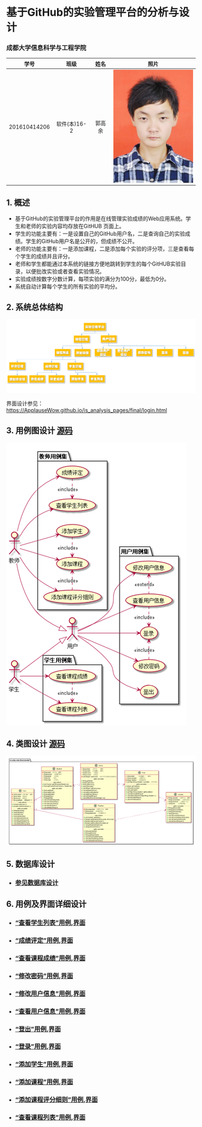 
# 基于GitHub的实验管理平台的分析与设计

### 成都大学信息科学与工程学院

|学号|班级|姓名|照片|
|:-------:|:-------------: | :----------:|:---:|
|201610414206|软件(本)16-2|郭高余|![flow1](../myself.jpg)|

## 1. 概述
- 基于GitHub的实验管理平台的作用是在线管理实验成绩的Web应用系统。学生和老师的实验内容均存放在GitHUB
页面上。
- 学生的功能主要有：一是设置自己的GitHub用户名，二是查询自己的实验成绩。学生的GitHub用户名是公开的，但成绩不公开。
- 老师的功能主要有：一是添加课程，二是添加每个实验的评分项，三是查看每个学生的成绩并且评分。
- 老师和学生都能通过本系统的链接方便地跳转到学生的每个GitHUB实验目录，以便批改实验或者查看实验情况。
- 实验成绩按数字分数计算，每项实验的满分为100分，最低为0分。
- 系统自动计算每个学生的所有实验的平均分。
    
## 2. 系统总体结构
![](./structure.png)

界面设计参见：https://ApplauseWow.github.io/is_analysis_pages/final/login.html
    
## 3. 用例图设计 [源码](src/sysCase.puml)
![](./sysCase.png)

## 4. 类图设计 [源码](src/class.puml)
![](./class.png)

## 5. 数据库设计
- ### [参见数据库设计](./DataTables.md)

## 6. 用例及界面详细设计
- ### [“查看学生列表”用例](./case/showStuList.md),[界面](https://ApplauseWow.github.io/is_analysis_pages/final/index.html)
- ### [“成绩评定”用例](./case/giveScore.md),[界面](https://ApplauseWow.github.io/is_analysis_pages/final/score.html)
- ### [“查看课程成绩”用例](./case/showScores.md),[界面](https://ApplauseWow.github.io/is_analysis_pages/final/score.html)
- ### [“修改密码”用例](./case/modifyPwd.md),[界面](https://ApplauseWow.github.io/is_analysis_pages/final/modifyPwd.html)
- ### [“修改用户信息”用例](./case/modifySelfInfo.md),[界面](https://ApplauseWow.github.io/is_analysis_pages/final/selfInfo.html)
- ### [“查看用户信息”用例](./case/showSelfInfo.md),[界面](https://ApplauseWow.github.io/is_analysis_pages/final/selfInfo.html)
- ### [“登出”用例](./case/logout.md),[界面](https://ApplauseWow.github.io/is_analysis_pages/final/index.html)
- ### [“登录”用例](./case/login.md),[界面](https://ApplauseWow.github.io/is_analysis_pages/final/login.html)
- ### [“添加学生”用例](./case/addStudents.md),[界面](https://ApplauseWow.github.io/is_analysis_pages/final/addStudent.html)
- ### [“添加课程”用例](./case/addCourse.md),[界面](https://ApplauseWow.github.io/is_analysis_pages/final/addCourse.html)
- ### [“添加课程评分细则”用例](case/addScoreItem.md),[界面](https://ApplauseWow.github.io/is_analysis_pages/final/addScoreItem.html)
- ### [“查看课程列表”用例](./case/showCourseList.md),[界面](https://ApplauseWow.github.io/is_analysis_pages/final/index.html)
